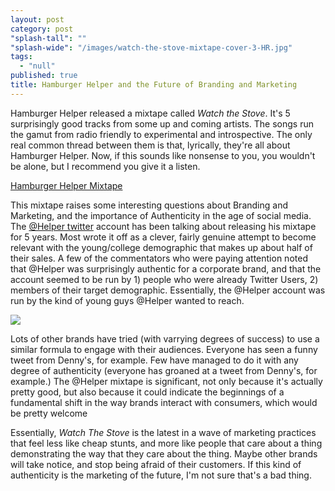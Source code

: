 ```yaml
---
layout: post
category: post
"splash-tall": ""
"splash-wide": "/images/watch-the-stove-mixtape-cover-3-HR.jpg"
tags: 
  - "null"
published: true
title: Hamburger Helper and the Future of Branding and Marketing
---
```



Hamburger Helper released a mixtape called _Watch the Stove_. It's 5 surprisingly good tracks from some up and coming artists. The songs run the gamut from radio friendly to experimental and introspective. The only real common thread between them is that, lyrically, they're all about Hamburger Helper. Now, if this sounds like nonsense to you, you wouldn't be alone, but I recommend you give it a listen. 

[Hamburger Helper Mixtape](https://soundcloud.com/hamburgerhelper/sets/watch-the-stove)

This mixtape raises some interesting questions about Branding and Marketing, and the importance of Authenticity in the age of social media. The [@Helper twitter](https://twitter.com/helper) account has been talking about releasing his mixtape for 5 years. Most wrote it off as a clever, fairly genuine attempt to become relevant with the young/college demographic that makes up about half of their sales. A few of the commentators who were paying attention noted that @Helper was surprisingly authentic for a corporate brand, and that the account seemed to be run by 1) people who were already Twitter Users, 2) members of their target demographic. Essentially, the @Helper account was run by the kind of young guys @Helper wanted to reach. 

![]({{site.baseurl}}/images/watch-the-stove-mixtape-cover-3-HR.jpg)

Lots of other brands have tried (with varrying degrees of success) to use a similar formula to engage with their audiences. Everyone has seen a funny tweet from Denny's, for example. Few have managed to do it with any degree of authenticity (everyone has groaned at a tweet from Denny's, for example.) The @Helper mixtape is significant, not only because it's actually pretty good, but also because it could indicate the beginnings of a fundamental shift in the way brands interact with consumers, which would be pretty welcome 

Essentially, _Watch The Stove_ is the latest in a wave of marketing practices that feel less like cheap stunts, and more like people that care about a thing demonstrating the way that they care about the thing. Maybe other brands will take notice, and stop being afraid of their customers. If this kind of authenticity is the marketing of the future, I'm not sure that's a bad thing.
